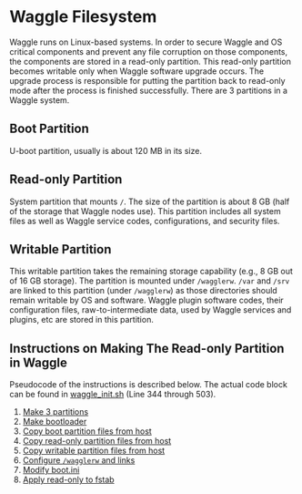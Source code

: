 <!--
waggle_topic=/node_controller,Waggle Filesystem
waggle_topic=/edge_processor,Waggle Filesystem
-->

# Waggle Filesystem

Waggle runs on Linux-based systems. In order to secure Waggle and OS critical components and prevent any file corruption on those components, the components are stored in a read-only partition. This read-only partition becomes writable only when Waggle software upgrade occurs. The upgrade process is responsible for putting the partition back to read-only mode after the process is finished successfully. There are 3 partitions in a Waggle system.

## Boot Partition

U-boot partition, usually is about 120 MB in its size.

## Read-only Partition

System partition that mounts `/`. The size of the partition is about 8 GB (half of the storage that Waggle nodes use). This partition includes all system files as well as Waggle service codes, configurations, and security files.

## Writable Partition

This writable partition takes the remaining storage capability (e.g., 8 GB out of 16 GB storage). The partition is mounted under `/wagglerw`. `/var` and `/srv` are linked to this partition (under `/wagglerw`) as those directories should remain writable by OS and software. Waggle plugin software codes, their configuration files, raw-to-intermediate data, used by Waggle services and plugins, etc are stored in this partition.

## Instructions on Making The Read-only Partition in Waggle

Pseudocode of the instructions is described below. The actual code block can be found in [waggle_init.sh](https://github.com/waggle-sensor/core/blob/master/scripts/waggle_init.sh#L344) (Line 344 through 503).

1) [Make 3 partitions](https://github.com/waggle-sensor/core/blob/master/scripts/waggle_init.sh#L347)
2) [Make bootloader](https://github.com/waggle-sensor/core/blob/master/scripts/waggle_init.sh#L353)
3) [Copy boot partition files from host](https://github.com/waggle-sensor/core/blob/master/scripts/waggle_init.sh#L379)
4) [Copy read-only partition files from host](https://github.com/waggle-sensor/core/blob/master/scripts/waggle_init.sh#L401)
5) [Copy writable partition files from host](https://github.com/waggle-sensor/core/blob/master/scripts/waggle_init.sh#L409)
6) [Configure `/wagglerw` and links](https://github.com/waggle-sensor/core/blob/master/scripts/waggle_init.sh#L431)
7) [Modify boot.ini](https://github.com/waggle-sensor/core/blob/master/scripts/waggle_init.sh#L474)
8) [Apply read-only to fstab](https://github.com/waggle-sensor/core/blob/master/scripts/waggle_init.sh#L491)
